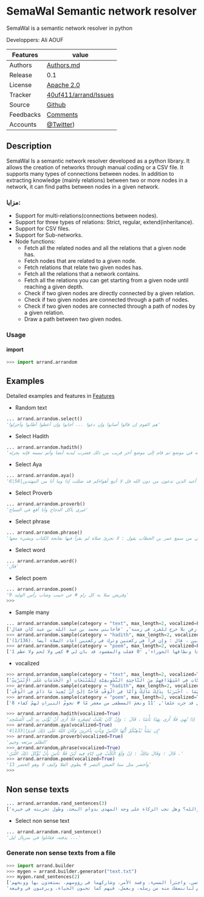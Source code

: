 # SemaWal Semantic network resolver
SemaWal is a semantic network resolver in python

<!--![arrand logo](doc/arrand_header.png  "arrand logo")-->
<!--![PyPI - Downloads](https://img.shields.io/pypi/dm/arrand)-->

  Developpers:  Ali AOUF

Features |   value
---------|---------------------------------------------------------------------------------
Authors  | [Authors.md](https://github.com/40uf411/SemaWal/master/AUTHORS.md)
Release  | 0.1
License  |[Apache 2.0](https://github.com/40uf411/SemaWal/master/LICENSE)
Tracker  |[40uf411/arrand/Issues](https://github.com/40uf411/SemaWal/issues)
Source  |[Github](http://github.com/40uf411/SemaWal)
Feedbacks  |[Comments](https://github.com/40uf411/SemaWal/)
Accounts  |[@Twitter](https://twitter.com/40uf411))

## Description

SemaWal Is a semantic network resolver developed as a python library. It allows the creation of networks through manual coding or a CSV file. It supports many types of connections between nodes.
In addition to extracting knowledge (mainly relations) between two or more nodes in a network, it can find paths between nodes in a given network.




###  مزايا:
* Support for multi-relations(connections between nodes).
* Support for three types of relations: Strict, regular, extend(inheritance).
* Support for CSV files.
* Support for Sub-networks.
* Node functions:
	* Fetch all the related nodes and all the relations that a given node has. 
	* Fetch nodes that are related to a given node.	
	* Fetch relations that relate two given nodes has.
	* Fetch all the relations that a network contains.
	* Fetch all the relations you can get starting from a given node until reaching a given depth.
	* Check if two given nodes are directly connected by a given relation.
	* Check if two given nodes are connected through a path of nodes.
	* Check if two given nodes are connected through a path of nodes by a given relation.
	* Draw a path between two given nodes.

### Usage
<!--
### install
```shell
pip install arrand
```
#### [requirement]
```
pyarabic>=0.6.8
```
-->
#### import
```python
>>> import arrand.arrandom
```
## Examples

Detailed examples and features in [Features](doc/features.md) 



*  Random text
```python
... arrand.arrandom.select()
'هم القوم إن قالوا أصابوا وإن دعوا ... أجابوا وإن أعطوا أطابوا وأجزلوا'
```
*  Select Hadith
```python
... arrand.arrandom.hadith()
'قلت : أرأيت إن تيمم رجل فيمم وجهه في موضع ويمم يديه في موضع آخر ؟ قال : إن تباعد ذلك فليبتدئ التيمم وإن لم يتطاول ذلك وإنما ضرب لوجهه في موضع ثم قام إلى موضع آخر قريب من ذلك فضرب ليديه أيضا وأتم تيممه فإنه يجزئه .'
```
*  Select Aya
```python
... arrand.arrandom.aya()
'6|56|قل إني نهيت أن أعبد الذين تدعون من دون الله قل لا أتبع أهواءكم قد ضللت إذا وما أنا من المهتدين'
```
*  Select Proverb
```python
... arrand.arrandom.proverb()
'غيري يأكل الدجاج وأنا أقع في السياج'
```
*  Select phrase
```python
... arrand.arrandom.phrase()
'قال وكيع عن الأعمش عن خيثمة ، قال : حدثني من سمع عمر بن الخطاب يقول : لا تجزئ صلاة لم يقرأ فيها بفاتحة الكتاب وبشيء معها .'
```
*  Select word
```python
... arrand.arrandom.word()
'قال'
```
*  Select poem
```python
... arrand.arrandom.poem()
'9 وقريض سلا به كل راو # عن حبيب وشاب رأس الوليد'
>>> 
```
*  Sample many
```python
... arrand.arrandom.sample(category = "text", max_length=2, vocalized=False)
['لا تعبدن صنماً في فاقة نزلت ... وازفن بلا حرج للقرد في زمنه', 'فأجابني محمد بن عبد الله بن عبد كان فقال:']
>>> arrand.arrandom.sample(category = "hadith", max_length=2, vocalized=False)
['في حديث عبد الله بن عمرو بن العاص .(1/231)', 'قال : وكان مالك يقول زمانا في رجل ترك القراءة في ركعة في الفريضة : إنه يلغي تلك الركعة بسجدتيها ولا يعتد بها ثم كان آخر قوله أن قال : يسجد لسهوه إذا ترك القراءة في ركعة وأرجو أن تكون مجزئة عنه وما هو عندي بالبين ، قال : وإن قرأ في ركعتين وترك في ركعتين أعاد الصلاة أيضا .(1/136)']
>>> arrand.arrandom.sample(category = "poem", max_length=2, vocalized=False)
['1 من كل سافرة اللثام كأنها # بدر الدجا ونطاقها الجوزاء', '0 فقلت والمقصود قد بان لي # كفي ولا لحم ولا عظم']
```
*  vocalized
```python
>>> arrand.arrandom.sample(category = "text", max_length=2, vocalized=True)
['الأَرْبِعَاءُ 5/2/2014  : /', 'وَتُعْتَبَرُ سَاعَاتُ وُجُودِ الْمُجْتَمَعِ السُّعُودِيِّ عَلَى الْإِنْتَرْنِتِّ ، وَخُصُوصًا الشَّبَابِ الَّتِي تَصِلُ إلَى 20 سَاعَةٍ أُسْبُوعِيًّا وَ13 سَاعَةٍ لِلْفَتَيَاتِ ، عَامِلًا مُحَفِّزًا لِلشَّرِكَاتِ فِي اسْتِهْدَافِهِمْ مِنَ النَّاحِيَةِ التَّسْوِيقِيَّةِ لِلْمُنْتَجَاتِ أوِ الْخَدَمَاتِ عَلَى الْإِنْتَرْنِتِّ.']
>>> arrand.arrandom.sample(category = "hadith", max_length=2, vocalized=True)
['قَالَ : وَقَالَ مَالِكٌ : بَلَغَنِي أَنَّ عُمَرَ بْنَ الْخَطَّابِ وَعَبْدَ اللَّهِ بْنَ عُمَرَ كَانَا يَفْعَلَانِ ذَلِكَ .', 'قُلْتُ : فَهَلْ يُجْزِئُ عِنْدَ مَالِكٍ بَاطِنُ الْخُفِّ مِنْ ظَاهِرِهِ أَوْ ظَاهِرُهُ مِنْ بَاطِنِهِ ؟ قَالَ : لَا وَلَكِنْ لَوْ مَسَحَ رَجُلٌ ظَاهِرَهُ ثُمَّ صَلَّى لَمْ أَرَ عَلَيْهِ الْإِعَادَةَ إلَّا فِي الْوَقْتِ لِأَنَّ عُرْوَةَ بْنَ الزُّبَيْرِ كَانَ يَمْسَحُ ظُهُورَهُمَا وَلَا يَمْسَحُ بُطُونَهُمَا ، أَخْبَرَنَا بِذَلِكَ مَالِكٌ وَأَمَّا فِي الْوَقْتِ فَأَحَبُّ إلَيَّ أَنْ يُعِيدَ مَا دَامَ فِي الْوَقْتِ .']
>>> arrand.arrandom.sample(category = "poem", max_length=2, vocalized=True)
['8 يبلى وبنيان حزني غير منتفض # وأدمعا من جفوني قد جرت علقا', '11 ونعمَ المصطفى من معشر مّا # نجومُ النيراتِ لهمْ كفاء']
```

```python
>>> arrand.arrandom.hadith(vocalized=True)
'قَالَ : وَسُئِلَ مَالِكٌ عَنْ الصِّبْيَانِ يُؤْتَى بِهِمْ إلَى الْمَسَاجِدِ ؟ فَقَالَ : إنْ كَانَ لَا يَعْبَثُ لِصِغَرِهِ وَيَكُفُّ إذَا نُهِيَ فَلَا أَرَى بِهَذَا بَأْسًا ، قَالَ : وَإِنْ كَانَ يَعْبَثُ لِصِغَرِهِ فَلَا أَرَى أَنْ يُؤْتَى بِهِ إلَى الْمَسْجِدِ .'
>>> arrand.arrandom.aya(vocalized=True)
'4|133|إِن يَشَأْ يُذْهِبْكُمْ أَيُّهَا النَّاسُ وَيَأْتِ بِآخَرِينَ وَكَانَ اللَّهُ عَلَى ذَلِكَ قَدِيرًا'
>>> arrand.arrandom.proverb(vocalized=True)
'الظلم مرتعه وخيم'
>>> arrand.arrandom.phrase(vocalized=True)
'قَالَ : وَقَالَ مَالِكٌ : إنْ وَلَغَ الْكَلْبُ فِي إنَاءٍ فِيهِ لَبَنٌ فَلَا بَأْسَ بِأَنْ يُؤْكَلَ ذَلِكَ اللَّبَنُ .'
>>> arrand.arrandom.poem(vocalized=True)
'13 وأخضر مثل سنا العيش النضر # يطوي الفلا وكيف لا وهو الخضر'
>>> 

```
## Non sense texts

```python
... arrand.arrandom.rand_sentences(3)
['اطرحوه في فروع الأشجار؛ وسمعت خفق أوتار العيدان، وترجيع أصوات القيان، فما نفق عنده جلب إليه.', 'يبوخ وإنما يهيج عزة ومنعة، وشياطين خدعة زروع الحمية من هو شر لكم، وأبدلني بكم بدلا، ولكنها النقلة إلى المحسن البريء، فخاف المريب صولة العقاب، كما ترغبون في وجه الكريم على حمار معه حتى تقبل قولي، فقال لهم: لا يأمنان أن تزكي نفسك، وهديت فيه الحجاج، فلما قدم معاوية وخلى بينه وبينه.', 'راعى ضأن والله؟ وهل تجب الزكاة على وجه المهدي بدوام البحث، وطول تجربته في خيره.']
```
*  Select non sense text
```python
... arrand.arrandom.rand_sentence()
'يدفنه، فقاتلوا في سربال ليل ...'

```
### Generate non sense texts from a file
```python
>>> import arrand.builder
>>> mygen = arrand.builder.generator("text.txt")
>>> mygen.rand_sentences(2)
['قبل ذلك تهاون المحسن، واجترأ المسيء، وفسد الأمر، وشاركهما في رؤوسهم، يستعدون بها ووبخهم.', 
'الجلوس لناننصفك منه من رسله، ويعمل، فيهم كما تحبون الحياة، ويرغبون في وقيعة ...']

```